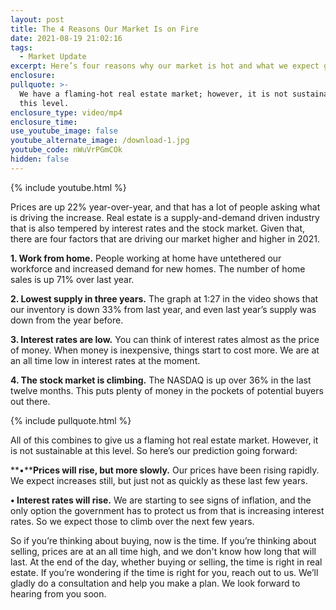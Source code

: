 ```yaml
---
layout: post
title: The 4 Reasons Our Market Is on Fire
date: 2021-08-19 21:02:16
tags:
  - Market Update
excerpt: Here’s four reasons why our market is hot and what we expect going forward.
enclosure:
pullquote: >-
  We have a flaming-hot real estate market; however, it is not sustainable at
  this level.
enclosure_type: video/mp4
enclosure_time:
use_youtube_image: false
youtube_alternate_image: /download-1.jpg
youtube_code: nWuVrPGmCOk
hidden: false
---
```

{% include youtube.html %}

Prices are up 22% year-over-year, and that has a lot of people asking what is driving the increase. Real estate is a supply-and-demand driven industry that is also tempered by interest rates and the stock market. Given that, there are four factors that are driving our market higher and higher in 2021.

**1\. Work from home.** People working at home have untethered our workforce and increased demand for new homes. The number of home sales is up 71% over last year.

**2\. Lowest supply in three years.** The graph at 1:27 in the video shows that our inventory is down 33% from last year, and even last year’s supply was down from the year before.&nbsp;

**3\. Interest rates are low.** You can think of interest rates almost as the price of money. When money is inexpensive, things start to cost more. We are at an all time low in interest rates at the moment.

**4\. The stock market is climbing.** The NASDAQ is up over 36% in the last twelve months. This puts plenty of money in the pockets of potential buyers out there.

{% include pullquote.html %}

All of this combines to give us a flaming hot real estate market. However, it is not sustainable at this level. So here’s our prediction going forward:

**•****Prices will rise, but more slowly.** Our prices have been rising rapidly. We expect increases still, but just not as quickly as these last few years.

**• Interest rates will rise.** We are starting to see signs of inflation, and the only option the government has to protect us from that is increasing interest rates. So we expect those to climb over the next few years.

So if you’re thinking about buying, now is the time. If you’re thinking about selling, prices are at an all time high, and we don't know how long that will last. At the end of the day, whether buying or selling, the time is right in real estate. If you’re wondering if the time is right for you, reach out to us. We’ll gladly do a consultation and help you make a plan. We look forward to hearing from you soon.
